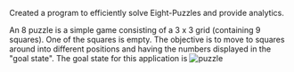 Created a program to efficiently solve Eight-Puzzles and provide analytics.

An 8 puzzle is a simple game consisting of a 3 x 3 grid (containing 9 squares). One of the squares is empty.
The objective is to move to squares around into different positions and having the numbers displayed in the "goal state".
The goal state for this application is 
![puzzle](https://github.com/michaelvong/Eight-Puzzle-Solver/assets/72327548/f23a7260-61e8-4999-8dd4-62efda1b689c)
